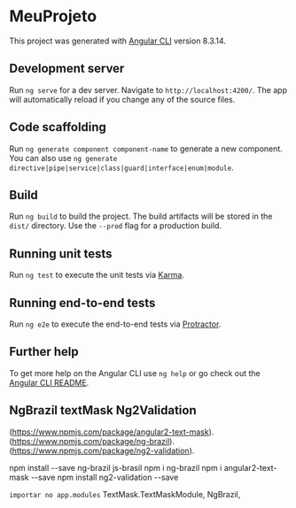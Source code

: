 # MeuProjeto

This project was generated with [Angular CLI](https://github.com/angular/angular-cli) version 8.3.14.

## Development server

Run `ng serve` for a dev server. Navigate to `http://localhost:4200/`. The app will automatically reload if you change any of the source files.

## Code scaffolding

Run `ng generate component component-name` to generate a new component. You can also use `ng generate directive|pipe|service|class|guard|interface|enum|module`.

## Build

Run `ng build` to build the project. The build artifacts will be stored in the `dist/` directory. Use the `--prod` flag for a production build.

## Running unit tests

Run `ng test` to execute the unit tests via [Karma](https://karma-runner.github.io).

## Running end-to-end tests

Run `ng e2e` to execute the end-to-end tests via [Protractor](http://www.protractortest.org/).

## Further help

To get more help on the Angular CLI use `ng help` or go check out the [Angular CLI README](https://github.com/angular/angular-cli/blob/master/README.md).


## NgBrazil  textMask Ng2Validation

(https://www.npmjs.com/package/angular2-text-mask).
(https://www.npmjs.com/package/ng-brazil).
(https://www.npmjs.com/package/ng2-validation).


npm install --save ng-brazil js-brasil
npm i ng-brazil
npm i angular2-text-mask --save
npm install ng2-validation --save

`importar no app.modules` 
TextMask.TextMaskModule,
NgBrazil,